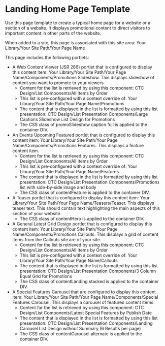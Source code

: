 # Landing Home Page Template

Use this page template to create a typical home page for a website or a section of a website. It displays promotional content to direct visitors to important content in other parts of the website.

When added to a site, this page is associated with this site area: Your Library/Your Site Path/Your Page Name

This page includes the following portlets:

-   A Web Content Viewer \(JSR 286\) portlet that is configured to display this content item: Your Library/Your Site Path/Your Page Name/Components/Promotions Slideshow. This displays slideshow of content you want to promote to your viewers.
    -   Content for the list is retrieved by using this component: CTC Design/List Components/All Items by Order
    -   This list is pre-configured with a context override of: Your Library/Your Site Path/Your Page Name/Promotions
    -   The content that is displayed in the list is formatted by using this list presentation: CTC Design/List Presentation Components/Large Captions Slideshow List Design for Promotions
    -   The CSS class of promoSlideshow caption full is applied to the container DIV.
-   An Events Upcoming Featured portlet that is configured to display this content item: Your Library/Your Site Path/Your Page Name/Components/Promotions Features. This displays a feature content item.
    -   Content for the list is retrieved by using this component: CTC Design/List Components/All Items by Order
    -   This list is pre-configured with a context override of: Your Library/Your Site Path/Your Page Name/Features
    -   The content that is displayed in the list is formatted by using this list presentation: CTC Design/List Presentation Components/Promotions list with side-by-side image and body
    -   The CSS class of contentFeature is applied to the container DIV.
-   A Teaser portlet that is configured to display this content item: Your Library/Your Site Path/Your Page Name/Teasers/Teaser. This displays teaser text. This should contain text highlighting the main aspects of this section of your website.
    -   The CSS class of contentHero is applied to the container DIV.
-   A General Latest Grid Design portlet that is configured to display this content item: Your Library/Your Site Path/Your Page Name/Components/Promotions Callouts. This displays a grid of content items from the Callouts site are of your site.
    -   Content for the list is retrieved by using this component: CTC Design/List Components/All Items by Order
    -   This list is pre-configured with a context override of: Your Library/Your Site Path/Your Page Name/Callouts
    -   The content that is displayed in the list is formatted by using this list presentation: CTC Design/List Presentation Components/3 Column Equal Grid for Promotions
    -   The CSS class of contentLanding stacked is applied to the container DIV.
-   A Special Features Carousel that are configured to display this content item: Your Library/Your Site Path/Your Page Name/Components/Special Features Carousel. This displays a carousel of featured content items.
    -   Content for the list is retrieved by using this component: CTC Design/List Components/Latest Special Features by Publish Date
    -   The content that is displayed in the list is formatted by using this list presentation: CTC Design/List Presentation Components/Landing Carousel List Design without Summary \(6 Results per page\)
    -   The CSS class of contentCarousel alternate is applied to the container DIV.


